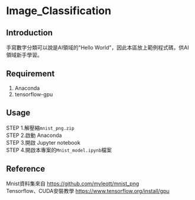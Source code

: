 # Image_Classification
## Introduction 
手寫數字分類可以說是AI領域的"Hello World"，因此本區放上範例程式碼，供AI領域新手學習。
## Requirement
1. Anaconda  
2. tensorflow-gpu  
## Usage 
STEP 1.解壓縮<code>mnist_png.zip</code>  
STEP 2.啟動 Anaconda  
STEP 3.開啟 Jupyter notebook  
STEP 4.開啟本專案的<code>Mnist_model.ipynb</code>檔案  
## Reference
Mnist資料集來自 https://github.com/myleott/mnist_png  
Tensorflow、CUDA安裝教學 https://www.tensorflow.org/install/gpu  
